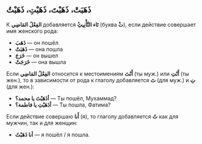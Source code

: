 ﻿ذَهَبَتْ، ذَهَبْتَ، ذَهَبْتِ، ذَهَبْتُ
---
К **الفِعْلُ المَاضِي** добавляется **ُتَاء التَّأْنِيثِ** (буква **ْت**), если действие совершает имя женского рода:

-   **ذَهَبَ** — он пошёл
-   **ذَهَبَتْ** — она пошла
-   **خَرَجَ** — он вышел
-   **خَرَجَتْ** — она вышла
    

Если **الفِعْلُ المَاضِي** относится к местоимениям **أَنْتَ** (ты муж.) или **أَنْتِ** (ты жен.), то в зависимости от рода к глаголу добавляется **تَ** (для муж.) и **تِ** (для жен.):

-   **أذَهَبْتَ يا محمد؟** — Ты пошёл, Мухаммад?
-   **أذَهَبْتِ يا فاطمة؟** — Ты пошла, Фатима?
    

Если действие совершаю **أَنا** (я), то  глаголу добавляется **تُ**  как для мужчин, так и для женщин:

-   **أنا ذَهَبْتُ** — я пошёл / я пошла.
    

    

